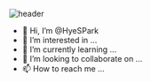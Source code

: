 ![header](https://capsule-render.vercel.app/api?type=transparent&fontColor=684AE2&height=150&section=header&text=Hye%20Soo%20Park&fontSize=40&desc=HCI%20researcher,%20UI/UX%20designer&descAlignY=50&descAlign=70&fontAlign=35)


- 👋 Hi, I’m @HyeSPark
- 👀 I’m interested in ...
- 🌱 I’m currently learning ...
- 💞️ I’m looking to collaborate on ...
- 📫 How to reach me ...
